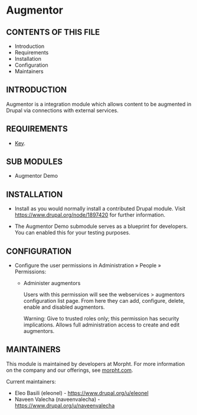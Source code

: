 # Augmentor

## CONTENTS OF THIS FILE

 * Introduction
 * Requirements
 * Installation
 * Configuration
 * Maintainers

## INTRODUCTION

Augmentor is a integration module which allows content to be augmented in Drupal
via connections with external services.

## REQUIREMENTS

* [Key](https://www.drupal.org/project/key).

## SUB MODULES

 * Augmentor Demo

## INSTALLATION

 * Install as you would normally install a contributed Drupal module. Visit
   https://www.drupal.org/node/1897420 for further information.

 * The Augmentor Demo submodule serves as a blueprint for developers.
   You can enabled this for your testing purposes.

## CONFIGURATION


 * Configure the user permissions in Administration » People » Permissions:

   - Administer augmentors

     Users with this permission will see the webservices > augmentors
     configuration list page. From here they can add, configure, delete, enable
     and disabled augmentors.

     Warning: Give to trusted roles only; this permission has security
     implications. Allows full administration access to create and edit
     augmentors.


## MAINTAINERS

This module is maintained by developers at Morpht. For more information on the
company and our offerings, see [morpht.com](https://morpht.com/).

Current maintainers:
 * Eleo Basili (eleonel) - https://www.drupal.org/u/eleonel
 * Naveen Valecha (naveenvalecha) - https://www.drupal.org/u/naveenvalecha
